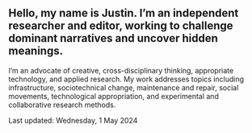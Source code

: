## Hello, my name is Justin. I’m an independent researcher and editor, working to challenge dominant narratives and uncover hidden meanings.

I’m an advocate of creative, cross-disciplinary thinking, appropriate technology, and applied research. My work addresses topics including infrastructure, sociotechnical change, maintenance and repair, social movements, technological appropriation, and experimental and collaborative research methods.  
  
Last updated: Wednesday, 1 May 2024